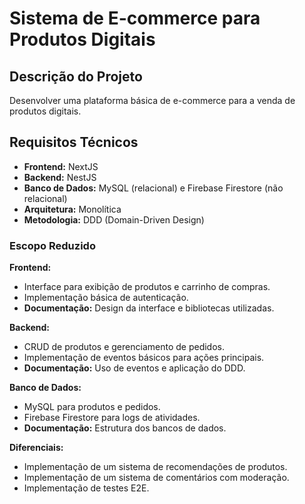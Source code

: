 # Sistema de E-commerce para Produtos Digitais

## Descrição do Projeto

Desenvolver uma plataforma básica de e-commerce para a venda de produtos digitais.

## Requisitos Técnicos

- **Frontend:** NextJS
- **Backend:** NestJS
- **Banco de Dados:** MySQL (relacional) e Firebase Firestore (não relacional)
- **Arquitetura:** Monolítica
- **Metodologia:** DDD (Domain-Driven Design)

### Escopo Reduzido

**Frontend:**

- Interface para exibição de produtos e carrinho de compras.
- Implementação básica de autenticação.
- **Documentação:** Design da interface e bibliotecas utilizadas.

**Backend:**

- CRUD de produtos e gerenciamento de pedidos.
- Implementação de eventos básicos para ações principais.
- **Documentação:** Uso de eventos e aplicação do DDD.

**Banco de Dados:**

- MySQL para produtos e pedidos.
- Firebase Firestore para logs de atividades.
- **Documentação:** Estrutura dos bancos de dados.

**Diferenciais:**

- Implementação de um sistema de recomendações de produtos.
- Implementação de um sistema de comentários com moderação.
- Implementação de testes E2E.
